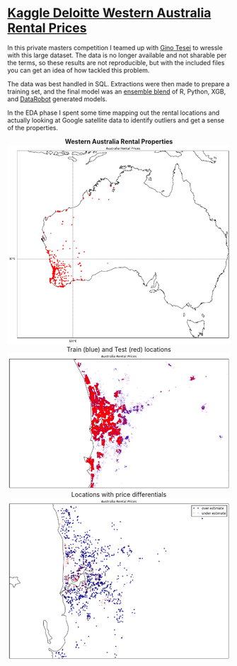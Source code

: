 # <a href='https://www.kaggle.com/c/deloitte-western-australia-rental-prices'>Kaggle Deloitte Western Australia Rental Prices</a>

In this private masters competition I teamed up with <a
href='https://www.kaggle.com/ginotesei'>Gino Tesei</a> to wressle with
this large dataset. The data is no longer available and not sharable
per the terms, so these results are not reproducible, but with the
included files you can get an idea of how tackled this problem.

The data was best handled in SQL.  Extractions were then made to
prepare a training set, and the final model was an <a
href='australia-rental-prices-predict.ipynb'>ensemble blend</a> of R,
Python, XGB, and <a href='http://www.datarobot.com'>DataRobot</a>
generated models.

In the EDA phase I spent some time mapping out the rental locations
and actually looking at Google satellite data to identify outliers and
get a sense of the properties.

<p align="center"><b>Western Australia Rental Properties</b><br>
<img src='australia_map.png'><br>
Train (blue) and Test (red) locations 
<img src='australia_map2.png'>
Locations with price differentials 
<img src='australia_map3.png'>
</p>

